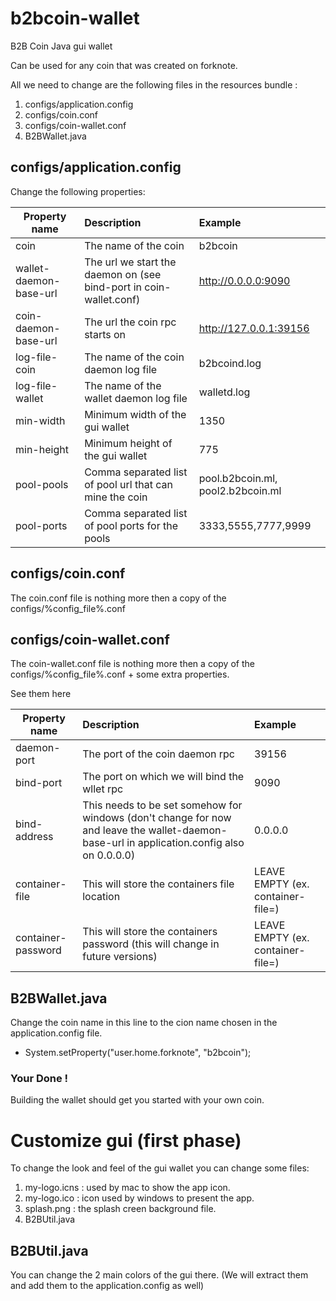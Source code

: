 # b2bcoin-wallet
B2B Coin Java gui wallet

Can be used for any coin that was created on forknote.

All we need to change are the following files in the resources bundle :

1. configs/application.config
2. configs/coin.conf
3. configs/coin-wallet.conf
4. B2BWallet.java

## configs/application.config
  
Change the following properties:

| Property name | Description   | Example  |
| ------------- |:-------------|:--------|
| coin      | The name of the coin | b2bcoin    |
| wallet-daemon-base-url | The url we start the daemon on (see bind-port in coin-wallet.conf) | http://0.0.0.0:9090 |
| coin-daemon-base-url | The url the coin rpc starts on | http://127.0.0.1:39156 |
| log-file-coin | The name of the coin daemon log file | b2bcoind.log |
| log-file-wallet | The name of the wallet daemon log file | walletd.log |
| min-width | Minimum width of the gui wallet | 1350 |
| min-height | Minimum height of the gui wallet | 775 |
| pool-pools | Comma separated list of pool url that can mine the coin | pool.b2bcoin.ml, pool2.b2bcoin.ml |
| pool-ports | Comma separated list of pool ports for the pools | 3333,5555,7777,9999 |

## configs/coin.conf

The coin.conf file is nothing more then a copy of the configs/%config_file%.conf

## configs/coin-wallet.conf

The coin-wallet.conf file is nothing more then a copy of the configs/%config_file%.conf + some extra properties.

See them here

| Property name | Description   | Example  |
| ------------- |:-------------|:--------|
| daemon-port  | The port of the coin daemon rpc | 39156 |
| bind-port | The port on which we will bind the wllet rpc | 9090 |
| bind-address | This needs to be set somehow for windows (don't change for now and leave the wallet-daemon-base-url in application.config also on 0.0.0.0) | 0.0.0.0 |
| container-file | This will store the containers file location | LEAVE EMPTY (ex. container-file=) |
| container-password | This will store the containers password (this will change in future versions) | LEAVE EMPTY (ex. container-file=) |

## B2BWallet.java

Change the coin name in this line to the cion name chosen in the application.config file. 

* System.setProperty("user.home.forknote", "b2bcoin");


### Your Done !
Building the wallet should get you started with your own coin.


# Customize gui (first phase)

To change the look and feel of the gui wallet you can change some files:

1. my-logo.icns : used by mac to show the app icon.
2. my-logo.ico : icon used by windows to present the app.
3. splash.png : the splash creen background file.
4. B2BUtil.java 

## B2BUtil.java

You can change the 2 main colors of the gui there. (We will extract them and add them to the application.config as well)